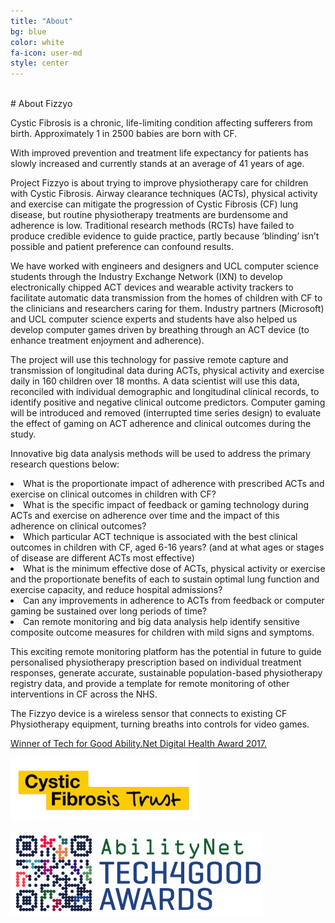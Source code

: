 ```yaml
---
title: "About"
bg: blue
color: white
fa-icon: user-md
style: center
---
```

<br>
# About Fizzyo

Cystic Fibrosis is a chronic, life-limiting condition affecting sufferers from birth. Approximately 1 in 2500 babies are born with CF.

With improved prevention and treatment life expectancy for patients has slowly increased and currently stands at an average of 41 years of age.

Project Fizzyo is about trying to improve physiotherapy care for children with Cystic Fibrosis. 
Airway clearance techniques (ACTs), physical activity and exercise can mitigate the progression of Cystic Fibrosis (CF) lung disease, but routine physiotherapy treatments are burdensome and adherence is low. Traditional research methods (RCTs) have failed to produce credible evidence to guide practice, partly because ‘blinding’ isn’t possible and patient preference can confound results.

We have worked with engineers and designers and UCL computer science students through the Industry Exchange Network (IXN) to develop electronically chipped ACT devices and wearable activity trackers to facilitate automatic data transmission from the homes of children with CF to the clinicians and researchers caring for them. Industry partners (Microsoft) and UCL computer science experts and students have also helped us develop computer games driven by breathing through an ACT device (to enhance treatment enjoyment and adherence).

The project will use this technology for passive remote capture and transmission of longitudinal data during ACTs, physical activity and exercise daily in 160 children over 18 months. A data scientist will use this data, reconciled with individual demographic and longitudinal clinical records, to identify positive and negative clinical outcome predictors.  Computer gaming will be introduced and removed (interrupted time series design) to evaluate the effect of gaming on ACT adherence and clinical outcomes during the study.

Innovative big data analysis methods will be used to address the primary research questions below:

<li>            What is the proportionate impact of adherence with prescribed ACTs and exercise on clinical outcomes in children with CF?</li> 
<li>         What is the specific impact of feedback or gaming technology during ACTs and exercise on adherence over time and the impact of this adherence on clinical outcomes?</li>
<li>          Which particular ACT technique is associated with the best clinical outcomes in children with CF, aged 6-16 years? (and at what ages or stages of disease are different ACTs most effective)</li> 
<li>          What is the minimum effective dose of ACTs, physical activity or exercise and the proportionate benefits of each to sustain optimal lung function and exercise capacity, and reduce hospital admissions?</li>
<li>            Can any improvements in adherence to ACTs from feedback or computer gaming be sustained over long periods of time?
<li>            Can remote monitoring and big data analysis help identify sensitive composite outcome measures for children with mild signs and symptoms.</li> 

This exciting remote monitoring platform has the potential in future to guide personalised physiotherapy prescription based on individual treatment responses, generate accurate, sustainable population-based physiotherapy registry data, and provide a template for remote monitoring of other interventions in CF across the NHS.

The Fizzyo device is a wireless sensor that connects to existing CF Physiotherapy equipment, turning breaths into controls for video games.
<p>
<a href="https://www.tech4goodawards.com/2017-winners/">Winner of Tech for Good Ability.Net Digital Health Award 2017.</a></p>
<p>
<img src="/img/CF.png" alt="CF Trust">
</p>
<p><img src="/img/Ability.png" alt="Ability.Net Awards Winner">
</p>
<br>
<br>
